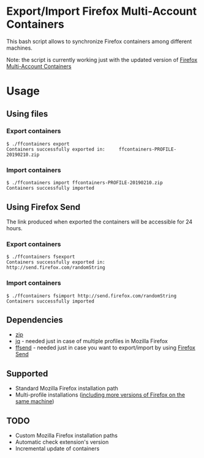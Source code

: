 # Export/Import Firefox Multi-Account Containers

This bash script allows to synchronize Firefox containers among different machines.

Note: the script is currently working just with the updated version of [Firefox Multi-Account Containers](https://addons.mozilla.org/es/firefox/addon/multi-account-containers/)

# Usage

## Using files
### Export containers

```
$ ./ffcontainers export
Containers successfully exported in:	 ffcontainers-PROFILE-20190210.zip
```

### Import containers

```
$ ./ffcontainers import ffcontainers-PROFILE-20190210.zip
Containers successfully imported
```

## Using Firefox Send
The link produced when exported the containers will be accessible for 24 hours.

### Export containers

```
$ ./ffcontainers fsexport
Containers successfully exported in:	 http://send.firefox.com/randomString
```

### Import containers

```
$ ./ffcontainers fsimport http://send.firefox.com/randomString
Containers successfully imported
```

## Dependencies
- [zip](www.info-zip.org)
- [jq](https://stedolan.github.io/jq/) - needed just in case of multiple profiles in Mozilla Firefox
- [ffsend](https://github.com/timvisee/ffsend) - needed just in case you want to export/import by using [Firefox Send](https://send.firefox.com/)

## Supported
- Standard Mozilla Firefox installation path
- Multi-profile installations ([including more versions of Firefox on the same machine](https://github.com/pierlauro/ffcontainers/issues/1))

## TODO
- Custom Mozilla Firefox installation paths
- Automatic check extension's version
- Incremental update of containers

